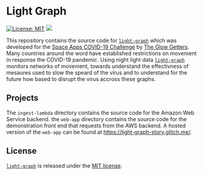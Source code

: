 Light Graph
===========

[![License: MIT](https://img.shields.io/badge/License-MIT-brightgreen.svg)][license]
[![](https://img.shields.io/badge/Author-The%20Glow%20Getters-ff69b4.svg)](https://twitter.com/TheGlowGetters)

This repository contains the source code for [`light-graph`][light-graph] which
was developed for the [Space Apps COVID-19
Challenge](https://covid19.spaceappschallenge.org/) by [The Glow
Getters][the-glow-getters]. Many countries around the word have established
restrictions on movement in response the COVID-19 pandemic. Using night light
data [`light-graph`][light-graph] monitors networks of movement, towards
understand the effectivness of mesaures used to slow the speard of the virus and
to understand for the future how based to disrupt the virus accross these
graphs.

Projects
--------

The `ingest-lambda` directory contains the source code for the Amazon Web
Service backend. the `web-app` directory contains the source code for the
demonstration front end that requests from the AWS backend. A hosted
version of the `web-app` can be found at https://light-graph-story.glitch.me/.

License
-------

[`light-graph`][light-graph] is released under the [MIT license][license].

[light-graph]: https://github.com/Ricool06/light-graph
[the-glow-getters]: https://twitter.com/TheGlowGetters
[license]: LICENSE.md
[new-issue]: https://github.com/Ricool06/light-graph/issues
